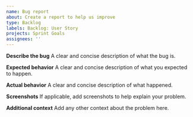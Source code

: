 ```yaml
---
name: Bug report
about: Create a report to help us improve
type: Backlog
labels: Backlog: User Story
projects: Sprint Goals
assignees: ''
---
```


**Describe the bug**
A clear and concise description of what the bug is.

**Expected behavior**
A clear and concise description of what you expected to happen.

**Actual behavior**
A clear and concise description of what happened.

**Screenshots**
If applicable, add screenshots to help explain your problem.

**Additional context**
Add any other context about the problem here.

